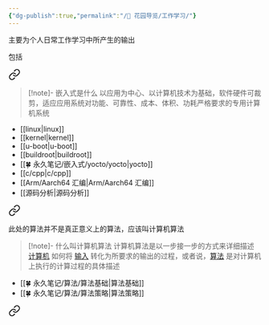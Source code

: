 ```yaml
---
{"dg-publish":true,"permalink":"/🌱 花园导览/工作学习/"}
---
```



主要为个人日常工作学习中所产生的输出

包括


<div class="transclusion internal-embed is-loaded"><a class="markdown-embed-link" href="///" aria-label="Open link"><svg xmlns="http://www.w3.org/2000/svg" width="24" height="24" viewBox="0 0 24 24" fill="none" stroke="currentColor" stroke-width="2" stroke-linecap="round" stroke-linejoin="round" class="svg-icon lucide-link"><path d="M10 13a5 5 0 0 0 7.54.54l3-3a5 5 0 0 0-7.07-7.07l-1.72 1.71"></path><path d="M14 11a5 5 0 0 0-7.54-.54l-3 3a5 5 0 0 0 7.07 7.07l1.71-1.71"></path></svg></a><div class="markdown-embed">





> [!note]- 嵌入式是什么
以应用为中心、以计算机技术为基础，软件硬件可裁剪，适应应用系统对功能、可靠性、成本、体积、功耗严格要求的专用计算机系统

- [[linux\|linux]]
- [[kernel\|kernel]]
- [[u-boot\|u-boot]]
- [[buildroot\|buildroot]]
- [[🍀 永久笔记/嵌入式/yocto/yocto\|yocto]]
- [[c/cpp\|c/cpp]]
- [[Arm/Aarch64 汇编\|Arm/Aarch64 汇编]]
- [[源码分析\|源码分析]]

</div></div>



<div class="transclusion internal-embed is-loaded"><a class="markdown-embed-link" href="///" aria-label="Open link"><svg xmlns="http://www.w3.org/2000/svg" width="24" height="24" viewBox="0 0 24 24" fill="none" stroke="currentColor" stroke-width="2" stroke-linecap="round" stroke-linejoin="round" class="svg-icon lucide-link"><path d="M10 13a5 5 0 0 0 7.54.54l3-3a5 5 0 0 0-7.07-7.07l-1.72 1.71"></path><path d="M14 11a5 5 0 0 0-7.54-.54l-3 3a5 5 0 0 0 7.07 7.07l1.71-1.71"></path></svg></a><div class="markdown-embed">





此处的算法并不是真正意义上的算法，应该叫计算机算法

> [!note]- 什么叫计算机算法
> 计算机算法是以一步接一步的方式来详细描述 [计算机](https://baike.baidu.com/item/%E8%AE%A1%E7%AE%97%E6%9C%BA/140338?fromModule=lemma_inlink) 如何将 [输入](https://baike.baidu.com/item/%E8%BE%93%E5%85%A5/5481954?fromModule=lemma_inlink) 转化为所要求的输出的过程，或者说，[算法](https://baike.baidu.com/item/%E7%AE%97%E6%B3%95/209025?fromModule=lemma_inlink) 是对计算机上执行的计算过程的具体描述

- [[🍀 永久笔记/算法/算法基础\|算法基础]]
- [[🍀 永久笔记/算法/算法策略\|算法策略]]

</div></div>



<div class="transclusion internal-embed is-loaded"><a class="markdown-embed-link" href="///" aria-label="Open link"><svg xmlns="http://www.w3.org/2000/svg" width="24" height="24" viewBox="0 0 24 24" fill="none" stroke="currentColor" stroke-width="2" stroke-linecap="round" stroke-linejoin="round" class="svg-icon lucide-link"><path d="M10 13a5 5 0 0 0 7.54.54l3-3a5 5 0 0 0-7.07-7.07l-1.72 1.71"></path><path d="M14 11a5 5 0 0 0-7.54-.54l-3 3a5 5 0 0 0 7.07 7.07l1.71-1.71"></path></svg></a><div class="markdown-embed">






</div></div>

